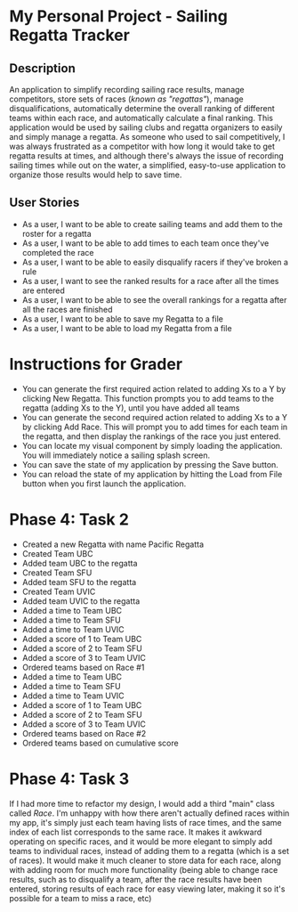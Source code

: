 # My Personal Project - Sailing Regatta Tracker

## Description

An application to simplify recording sailing
race results, manage competitors, store sets of 
races (*known as "regattas"*), manage disqualifications,
automatically determine the overall
ranking of different teams within each race, and
automatically calculate a final ranking.
This application would be used by sailing clubs and
regatta organizers to easily and simply manage a 
regatta. As someone who used to sail competitively,
I was always frustrated as a competitor with how long
it would take to get regatta results at times, and
although there's always the issue of recording 
sailing times while out on the water, a simplified,
easy-to-use application to organize those results
would help to save time.

## User Stories
- As a user, I want to be able to create sailing teams and add them to the roster for a regatta
- As a user, I want to be able to add times to each team once they've completed the race
- As a user, I want to be able to easily disqualify racers if they've broken a rule
- As a user, I want to see the ranked results for a race after all the times are entered
- As a user, I want to be able to see the overall rankings for a regatta after all the races are finished
- As a user, I want to be able to save my Regatta to a file
- As a user, I want to be able to load my Regatta from a file

# Instructions for Grader

- You can generate the first required action related to adding Xs to a Y by clicking New Regatta. This function prompts you to add teams to the regatta (adding Xs to the Y), until you have added all teams
- You can generate the second required action related to adding Xs to a Y by clicking Add Race. This will prompt you to add times for each team in the regatta, and then display the rankings of the race you just entered.
- You can locate my visual component by simply loading the application. You will immediately notice a sailing splash screen. 
- You can save the state of my application by pressing the Save button.
- You can reload the state of my application by hitting the Load from File button when you first launch the application.

# Phase 4: Task 2

* Created a new Regatta with name Pacific Regatta
* Created Team UBC
* Added team UBC to the regatta
* Created Team SFU
* Added team SFU to the regatta
* Created Team UVIC
* Added team UVIC to the regatta
* Added a time to Team UBC
* Added a time to Team SFU
* Added a time to Team UVIC
* Added a score of 1 to Team UBC
* Added a score of 2 to Team SFU
* Added a score of 3 to Team UVIC
* Ordered teams based on Race #1
* Added a time to Team UBC
* Added a time to Team SFU
* Added a time to Team UVIC
* Added a score of 1 to Team UBC
* Added a score of 2 to Team SFU
* Added a score of 3 to Team UVIC
* Ordered teams based on Race #2
* Ordered teams based on cumulative score

# Phase 4: Task 3

If I had more time to refactor my design, I would add a third "main" class called _Race_. I'm unhappy with how there aren't actually defined races within my app, it's simply just each team having lists of race times, and the same index of each list corresponds to the same race. It makes it awkward operating on specific races, and it would be more elegant to simply add teams to individual races, instead of adding them to a regatta (which is a set of races). It would make it much cleaner to store data for each race, along with adding room for much more functionality (being able to change race results, such as to disqualify a team, after the race results have been entered, storing results of each race for easy viewing later, making it so it's possible for a team to miss a race, etc)  